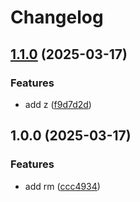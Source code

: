 # Changelog

## [1.1.0](https://github.com/GitHaHaHub/dm/compare/v1.0.0...v1.1.0) (2025-03-17)


### Features

* add z ([f9d7d2d](https://github.com/GitHaHaHub/dm/commit/f9d7d2dfac730f296d6ecc6009a4212b4bc90675))

## 1.0.0 (2025-03-17)


### Features

* add rm ([ccc4934](https://github.com/GitHaHaHub/dm/commit/ccc4934e35a0cd8c84feaa771a8224dde167c8f8))
